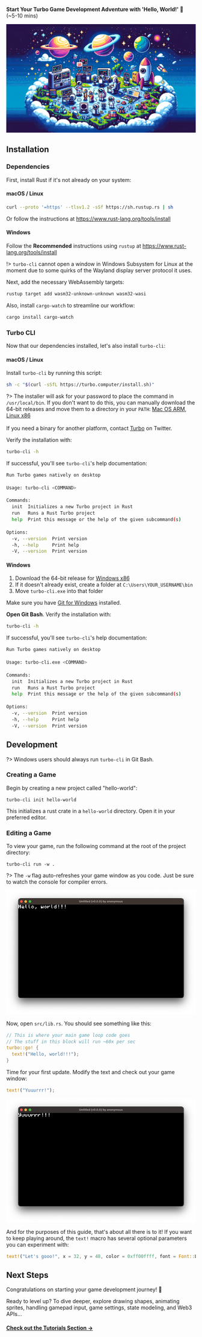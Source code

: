 **Start Your Turbo Game Development Adventure with 'Hello, World!' 🚀** (~5-10 mins)

![Quick Start Banner](_media/quick-start-banner.webp)

## Installation

### Dependencies

First, install Rust if it's not already on your system:

<!-- tabs:start -->

#### **macOS / Linux**

```bash
curl --proto '=https' --tlsv1.2 -sSf https://sh.rustup.rs | sh
```

Or follow the instructions at https://www.rust-lang.org/tools/install

#### **Windows**

Follow the **Recommended** instructions using `rustup` at https://www.rust-lang.org/tools/install

!> `turbo-cli` cannot open a window in Windows Subsystem for Linux at the moment due to some quirks of the Wayland display server protocol it uses.

<!-- tabs:end -->

Next, add the necessary WebAssembly targets:

```bash
rustup target add wasm32-unknown-unknown wasm32-wasi
```

Also, install `cargo-watch` to streamline our workflow:

```bash
cargo install cargo-watch
```

### Turbo CLI

Now that our dependencies installed, let's also install `turbo-cli`:

<!-- tabs:start -->

#### **macOS / Linux**

Install `turbo-cli` by running this script:

```bash
sh -c "$(curl -sSfL https://turbo.computer/install.sh)"
```

?> The installer will ask for your password to place the command in `/usr/local/bin`. If you don't want to do this, you can manually download the 64-bit releases and move them to a directory in your `PATH`: [Mac OS ARM](https://turbo.computer/bin/aarch64-apple-darwin/turbo-cli), [Linux x86](https://turbo.computer/bin/x86_64-unknown-linux-gnu/turbo-cli)
<br /><br />
If you need a binary for another platform, contact [Turbo](https://twitter.com/makegamesfast) on Twitter.

Verify the installation with:

```bash
turbo-cli -h
```

If successful, you'll see `turbo-cli`'s help documentation:

```bash
Run Turbo games natively on desktop

Usage: turbo-cli <COMMAND>

Commands:
  init  Initializes a new Turbo project in Rust
  run   Runs a Rust Turbo project
  help  Print this message or the help of the given subcommand(s)

Options:
  -v, --version  Print version
  -h, --help     Print help
  -V, --version  Print version
```

#### **Windows**

1. Download the 64-bit release for [Windows x86](https://turbo.computer/bin/x86_64-pc-windows-msvc/turbo-cli.exe)
2. If it doesn't already exist, create a folder at `C:\Users\YOUR_USERNAME\bin`
3. Move `turbo-cli.exe` into that folder

Make sure you have [Git for Windows](https://git-scm.com/download/win) installed.

**Open Git Bash**. Verify the installation with:

```bash
turbo-cli -h
```

If successful, you'll see `turbo-cli`'s help documentation:

```bash
Run Turbo games natively on desktop

Usage: turbo-cli.exe <COMMAND>

Commands:
  init  Initializes a new Turbo project in Rust
  run   Runs a Rust Turbo project
  help  Print this message or the help of the given subcommand(s)

Options:
  -v, --version  Print version
  -h, --help     Print help
  -V, --version  Print version
```

<!-- tabs:end -->



## Development

?> Windows users should always run `turbo-cli` in Git Bash.

### Creating a Game

Begin by creating a new project called "hello-world":

```
turbo-cli init hello-world
```

This initializes a rust crate in a `hello-world` directory. Open it in your preferred editor.


### Editing a Game

To view your game, run the following command at the root of the project directory:

```
turbo-cli run -w .
```
?> The `-w` flag auto-refreshes your game window as you code. Just be sure to watch the console for compiler errors.


![Turbo game window with the text "Hello, world!!!"](_media/hello-world.png)

Now, open `src/lib.rs`. You should see something like this:

```rust
// This is where your main game loop code goes
// The stuff in this block will run ~60x per sec
turbo::go! {
  text!("Hello, world!!!");
}
```

Time for your first update. Modify the text and check out your game window:

```rust
text!("Yuuurrr!");
```

![Turbo game window with the text "yuuurrr!!!"](_media/yuuurrr.png)


And for the purposes of this guide, that's about all there is to it! If you want to keep playing around, the `text!` macro has several optional parameters you can experiment with:

```rust
text!("Let's gooo!", x = 32, y = 48, color = 0xff00ffff, font = Font::L);
```

## Next Steps

Congratulations on starting your game development journey! 🎉

Ready to level up? To dive deeper, explore drawing shapes, animating sprites, handling gamepad input, game settings, state modeling, and Web3 APIs...

#### [Check out the Tutorials Section &rarr;](/tutorials)

<br />